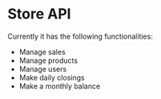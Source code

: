 # Store API
Currently it has the following functionalities:
- Manage sales
- Manage products
- Manage users
- Make daily closings
- Make a monthly balance
